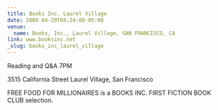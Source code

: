 ```yaml
---
title: Books Inc. Laurel Village
date: 2008-04-29T05:24:00-05:00
venue:
  name: Books, Inc., Laurel Village, SAN FRANCISCO, CA
link: www.booksinc.net
_slug: books_inc_laurel_village
---
```


Reading and Q&A
7PM

3515 California Street
Laurel Village, San Francisco

FREE FOOD FOR MILLIONAIRES is a BOOKS INC. FIRST FICTION BOOK CLUB selection.
